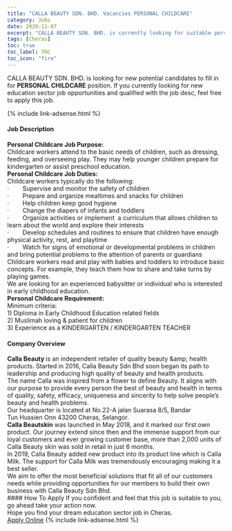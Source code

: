 ```yaml
---
title: "CALLA BEAUTY SDN. BHD. Vacancies PERSONAL CHILDCARE" 
category: Jobs 
date: 2020-11-07 
excerpt: "CALLA BEAUTY SDN. BHD. is currently looking for suitable person to fill in the PERSONAL CHILDCARE which positioned at Cheras" 
tags: [Cheras] 
toc: true 
toc_label: TOC 
toc_icon: "fire" 
--- 
```


<p>CALLA BEAUTY SDN. BHD. is looking for new potential candidates to fill in for <b>PERSONAL CHILDCARE</b> position. If you currently looking for new education sector job opportunities and qualified with the job desc, feel free to apply this job.
</p>{% include link-adsense.html %} 
 <div><div><div><h4>Job Description</h4></div></div><div><div><span><div><div><strong>Personal Childcare Job Purpose:</strong></div><div>Childcare workers attend to the basic needs of children, such as dressing, feeding, and overseeing play. They may help younger children prepare for kindergarten or assist preschool education.</div><div><strong>Personal Childcare Job Duties:</strong></div><div>Childcare workers typically do the following:</div><div>&#183;&#160;&#160;&#160;&#160;&#160;&#160;&#160;&#160;Supervise and monitor the safety of children</div><div>&#183;&#160;&#160;&#160;&#160;&#160;&#160;&#160;&#160;Prepare and organize mealtimes and snacks for children</div><div>&#183;&#160;&#160;&#160;&#160;&#160;&#160;&#160;&#160;Help children keep good hygiene</div><div>&#183;&#160;&#160;&#160;&#160;&#160;&#160;&#160;&#160;Change the diapers of infants and toddlers</div><div>&#183;&#160;&#160;&#160;&#160;&#160;&#160;&#160;&#160;Organize activities or implement &#160;a curriculum that allows children to learn about the world and explore their interests</div><div>&#183;&#160;&#160;&#160;&#160;&#160;&#160;&#160;&#160;Develop schedules and routines to ensure that children have enough physical activity, rest, and playtime</div><div>&#183;&#160;&#160;&#160;&#160;&#160;&#160;&#160;&#160;Watch for signs of emotional or developmental problems in children and bring potential problems to the attention of parents or guardians</div><div>Childcare workers read and play with babies and toddlers to introduce basic concepts. For example, they teach them how to share and take turns by playing games.</div><div>We are looking for an experienced babysitter or individual who is interested in early childhood education.</div><div><strong>Personal Childcare Requirement:</strong></div><div>Minimum criteria:</div><div>1) Diploma in Early Childhood Education related fields</div><div>2) Muslimah loving &amp; patient for children</div><div>3) Experience as a KINDERGARTEN / KINDERGARTEN TEACHER&#160;&#160;&#160;</div></div></span></div></div></div> 
<div><div><div><h4>Company Overview</h4></div></div><div><div><span><div><div><strong>Calla Beauty </strong>is an independent retailer of quality beauty &amp;amp; health products. Started in 2016, Calla Beauty Sdn Bhd soon began its path to leadership and producing high quality of beauty and health products.</div>
<div>The name Calla was inspired from a flower to define Beauty. It aligns with our purpose to provide every person the best of beauty and health in terms</div>
<div>of quality, safety, efficacy, uniqueness and sincerity to help solve people&#8217;s beauty and health problems.</div>
<div>Our headquarter is located at No.22-A jalan Suarasa 8/5, Bandar Tun&#160;Hussien Onn 43200 Cheras, Selangor.</div>
<div><strong>Calla Beautskin</strong> was launched in May 2018, and it marked our first own product. Our journey extend since then and the immense support from our loyal customers and ever growing customer base, more than 2,000 units of Calla Beauty skin was sold in retail in just 6 months.</div>
<div>In 2019, Calla Beauty added new product into its product line which is Calla Milk. The support for Calla Milk was tremendously encouraging making it a best seller.</div>
<div>We aim to offer the most beneficial solutions that fit all of our customers needs while providing opportunities for our members to build their own business with Calla Beauty Sdn Bhd.</div></div></span></div></div></div> 
#### How To Apply 
If you confident and feel that this job is suitable to you, go ahead take your action now. <br/> 
Hope you find your dream education sector job in Cheras. <br/> 
<a href="https://www.jobstreet.com.my/en/job/personal-childcare-4409359?jobId=jobstreet-my-job-4409359&sectionRank=11&token=0~8dc6ec3b-861d-44b6-b755-48b1563e159f&fr=SRP%20View%20In%20New%20Ta" class="btn btn--info" target="_blank" rel="nofollow noopenner">Apply Online</a> 
{% include link-adsense.html %} 